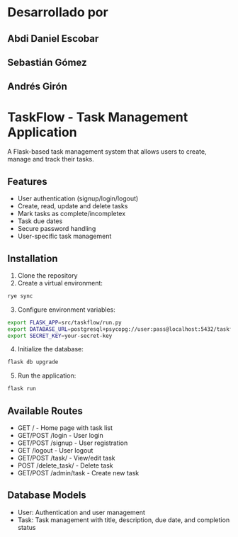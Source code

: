 # Desarrollado por
## Abdi Daniel Escobar
## Sebastián Gómez
## Andrés Girón

# TaskFlow - Task Management Application

A Flask-based task management system that allows users to create, manage and track their tasks.

## Features
- User authentication (signup/login/logout)
- Create, read, update and delete tasks
- Mark tasks as complete/incompletex
- Task due dates
- Secure password handling
- User-specific task management

## Installation

1. Clone the repository
2. Create a virtual environment:
```bash
rye sync
```

3. Configure environment variables:
```bash
export FLASK_APP=src/taskflow/run.py
export DATABASE_URL=postgresql+psycopg://user:pass@localhost:5432/taskflow
export SECRET_KEY=your-secret-key
```

4. Initialize the database:
```bash
flask db upgrade
```

5. Run the application:
```bash
flask run
```

## Available Routes
- GET / - Home page with task list
- GET/POST /login - User login
- GET/POST /signup - User registration
- GET /logout - User logout
- GET/POST /task/<slug> - View/edit task
- POST /delete_task/<slug> - Delete task
- GET/POST /admin/task - Create new task

## Database Models
- User: Authentication and user management
- Task: Task management with title, description, due date, and completion status

